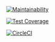 [![Maintainability](https://api.codeclimate.com/v1/badges/8ff1b518d9455735db7b/maintainability)](https://codeclimate.com/github/configrd/configrd-service/maintainability)

[![Test Coverage](https://api.codeclimate.com/v1/badges/8ff1b518d9455735db7b/test_coverage)](https://codeclimate.com/github/configrd/configrd-service/test_coverage)

[![CircleCI](https://circleci.com/gh/configrd/configrd-service.svg?style=svg)](https://circleci.com/gh/configrd/configrd-service)
